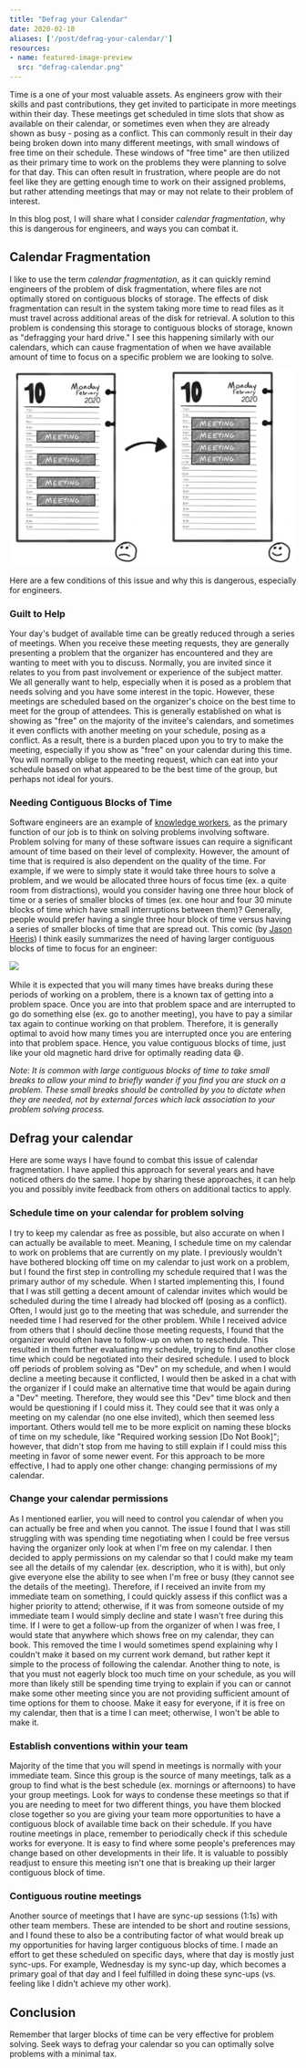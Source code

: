 ```yaml
---
title: "Defrag your Calendar"
date: 2020-02-10
aliases: ['/post/defrag-your-calendar/']
resources:
- name: featured-image-preview
  src: "defrag-calendar.png"
---
```


Time is a one of your most valuable assets. As engineers grow with their skills and past contributions, they get invited to participate in more meetings within their day. These meetings get scheduled in time slots that show as available on their calendar, or sometimes even when they are already shown as busy - posing as a conflict. This can commonly result in their day being broken down into many different meetings, with small windows of free time on their schedule. These windows of "free time" are then utilized as their primary time to work on the problems they were planning to solve for that day. This can often result in frustration, where people are do not feel like they are getting enough time to work on their assigned problems, but rather attending meetings that may or may not relate to their problem of interest.

In this blog post, I will share what I consider _calendar fragmentation_, why this is dangerous for engineers, and ways you can combat it.

## Calendar Fragmentation

I like to use the term _calendar fragmentation_, as it can quickly remind engineers of the problem of disk fragmentation, where files are not optimally stored on contiguous blocks of storage. The effects of disk fragmentation can result in the system taking more time to read files as it must travel across additional areas of the disk for retrieval. A solution to this problem is condensing this storage to contiguous blocks of storage, known as "defragging your hard drive." I see this happening similarly with our calendars, which can cause fragmentation of when we have available amount of time to focus on a specific problem we are looking to solve.

![Defrag your Calendar](defrag-calendar.png)

Here are a few conditions of this issue and why this is dangerous, especially for engineers.

### Guilt to Help

Your day's budget of available time can be greatly reduced through a series of meetings. When you receive these meeting requests, they are generally presenting a problem that the organizer has encountered and they are wanting to meet with you to discuss. Normally, you are invited since it relates to you from past involvement or experience of the subject matter. We all generally want to help, especially when it is posed as a problem that needs solving and you have some interest in the topic. However, these meetings are scheduled based on the organizer's choice on the best time to meet for the group of attendees. This is generally established on what is showing as "free" on the majority of the invitee's calendars, and sometimes it even conflicts with another meeting on your schedule, posing as a conflict. As a result, there is a burden placed upon you to try to make the meeting, especially if you show as "free" on your calendar during this time. You will normally oblige to the meeting request, which can eat into your schedule based on what appeared to be the best time of the group, but perhaps not ideal for yours.

### Needing Contiguous Blocks of Time

Software engineers are an example of [knowledge workers](https://en.wikipedia.org/wiki/Knowledge_worker), as the primary function of our job is to think on solving problems involving software. Problem solving for many of these software issues can require a significant amount of time based on their level of complexity. However, the amount of time that is required is also dependent on the quality of the time. For example, if we were to simply state it would take three hours to solve a problem, and we would be allocated three hours of focus time (ex. a quite room from distractions), would you consider having one three hour block of time or a series of smaller blocks of times (ex. one hour and four 30 minute blocks of time which have small interruptions between them)? Generally, people would prefer having a single three hour block of time versus having a series of smaller blocks of time that are spread out. This comic (by [Jason Heeris](https://heeris.id.au/2013/this-is-why-you-shouldnt-interrupt-a-programmer/)) I think easily summarizes the need of having larger contiguous blocks of time to focus for an engineer:

![](https://heeris.id.au/trinkets/ProgrammerInterrupted.png)

While it is expected that you will many times have breaks during these periods of working on a problem, there is a known tax of getting into a problem space. Once you are into that problem space and are interrupted to go do something else (ex. go to another meeting), you have to pay a similar tax again to continue working on that problem. Therefore, it is generally optimal to avoid how many times you are interrupted once you are entering into that problem space. Hence, you value contiguous blocks of time, just like your old magnetic hard drive for optimally reading data 😄.

_Note: It is common with large contiguous blocks of time to take small breaks to allow your mind to briefly wander if you find you are stuck on a problem. These small breaks should be controlled by you to dictate when they are needed, not by external forces which lack association to your problem solving process._

## Defrag your calendar

Here are some ways I have found to combat this issue of calendar fragmentation. I have applied this approach for several years and have noticed others do the same. I hope by sharing these approaches, it can help you and possibly invite feedback from others on additional tactics to apply.

### Schedule time on your calendar for problem solving

I try to keep my calendar as free as possible, but also accurate on when I can actually be available to meet. Meaning, I schedule time on my calendar to work on problems that are currently on my plate. I previously wouldn't have bothered blocking off time on my calendar to just work on a problem, but I found the first step in controlling my schedule required that I was the primary author of my schedule. When I started implementing this, I found that I was still getting a decent amount of calendar invites which would be scheduled during the time I already had blocked off (posing as a conflict). Often, I would just go to the meeting that was schedule, and surrender the needed time I had reserved for the other problem. While I received advice from others that I should decline those meeting requests, I found that the organizer would often have to follow-up on when to reschedule. This resulted in them further evaluating my schedule, trying to find another close time which could be negotiated into their desired schedule. I used to block off periods of problem solving as "Dev" on my schedule, and when I would decline a meeting because it conflicted, I would then be asked in a chat with the organizer if I could make an alternative time that would be again during a "Dev" meeting. Therefore, they would see this "Dev" time block and then would be questioning if I could miss it. They could see that it was only a meeting on my calendar (no one else invited), which then seemed less important. Others would tell me to be more explicit on naming these blocks of time on my schedule, like "Required working session [Do Not Book]"; however, that didn't stop from me having to still explain if I could miss this meeting in favor of some newer event. For this approach to be more effective, I had to apply one other change: changing permissions of my calendar.

### Change your calendar permissions

As I mentioned earlier, you will need to control you calendar of when you can actually be free and when you cannot. The issue I found that I was still struggling with was spending time negotiating when I could be free versus having the organizer only look at when I'm free on my calendar. I then decided to apply permissions on my calendar so that I could make my team see all the details of my calendar (ex. description, who it is with), but only give everyone else the ability to see when I'm free or busy (they cannot see the details of the meeting). Therefore, if I received an invite from my immediate team on something, I could quickly assess if this conflict was a higher priority to attend; otherwise, if it was from someone outside of my immediate team I would simply decline and state I wasn't free during this time. If I were to get a follow-up from the organizer of when I was free, I would state that anywhere which shows free on my calendar, they can book. This removed the time I would sometimes spend explaining why I couldn't make it based on my current work demand, but rather kept it simple to the process of following the calendar. Another thing to note, is that you must not eagerly block too much time on your schedule, as you will more than likely still be spending time trying to explain if you can or cannot make some other meeting since you are not providing sufficient amount of time options for them to choose. Make it easy for everyone, if it is free on my calendar, then that is a time I can meet; otherwise, I won't be able to make it.

### Establish conventions within your team

Majority of the time that you will spend in meetings is normally with your immediate team. Since this group is the source of many meetings, talk as a group to find what is the best schedule (ex. mornings or afternoons) to have your group meetings. Look for ways to condense these meetings so that if you are needing to meet for two different things, you have them blocked close together so you are giving your team more opportunities to have a contiguous block of available time back on their schedule. If you have routine meetings in place, remember to periodically check if this schedule works for everyone. It is easy to find where some people's preferences may change based on other developments in their life. It is valuable to possibly readjust to ensure this meeting isn't one that is breaking up their larger contiguous block of time.

### Contiguous routine meetings

Another source of meetings that I have are sync-up sessions (1:1s) with other team members. These are intended to be short and routine sessions, and I found these to also be a contributing factor of what would break up my opportunities for having larger contiguous blocks of time. I made an effort to get these scheduled on specific days, where that day is mostly just sync-ups. For example, Wednesday is my sync-up day, which becomes a primary goal of that day and I feel fulfilled in doing these sync-ups (vs. feeling like I didn't achieve my other work).

## Conclusion

Remember that larger blocks of time can be very effective for problem solving. Seek ways to defrag your calendar so you can optimally solve problems with a minimal tax.
